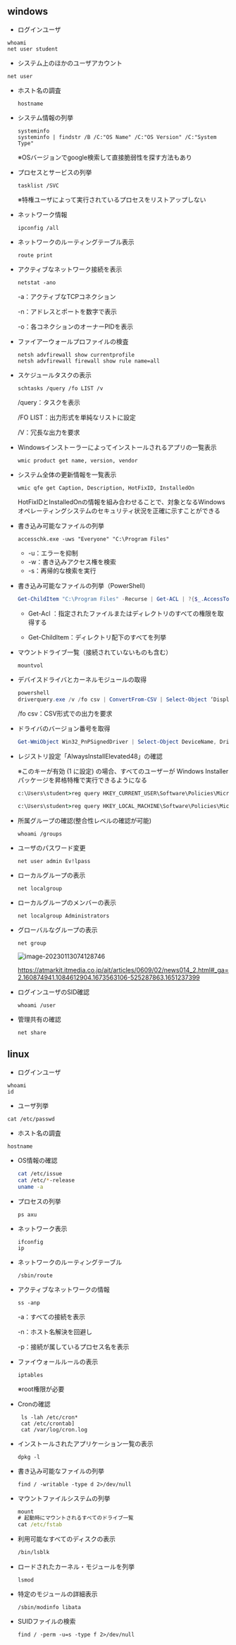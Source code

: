 ## windows

* ログインユーザ

```
whoami
net user student
```

* システム上のほかのユーザアカウント

```
net user
```

* ホスト名の調査

  ```
  hostname
  ```

* システム情報の列挙

  ```
  systeminfo
  systeminfo | findstr /B /C:"OS Name" /C:"OS Version" /C:"System Type"
  ```

  ※OSバージョンでgoogle検索して直接脆弱性を探す方法もあり

* プロセスとサービスの列挙

  ```
  tasklist /SVC
  ```

  ※特権ユーザによって実行されているプロセスをリストアップしない

* ネットワーク情報

  ```
  ipconfig /all
  ```

* ネットワークのルーティングテーブル表示

  ```
  route print
  ```

* アクティブなネットワーク接続を表示

  ```
  netstat -ano
  ```

  -a：アクティブなTCPコネクション

  -n：アドレスとポートを数字で表示

  -o：各コネクションのオーナーPIDを表示

* ファイアーウォールプロファイルの検査

  ```
  netsh advfirewall show currentprofile
  netsh advfirewall firewall show rule name=all
  ```

* スケジュールタスクの表示

  ```
  schtasks /query /fo LIST /v
  ```

  /query：タスクを表示

  /FO LIST：出力形式を単純なリストに設定

  /V：冗長な出力を要求

* Windowsインストーラーによってインストールされるアプリの一覧表示

  ```
  wmic product get name, version, vendor
  ```

* システム全体の更新情報を一覧表示

  ```
  wmic qfe get Caption, Description, HotFixID, InstalledOn
  ```

  HotFixIDとInstalledOnの情報を組み合わせることで、対象となるWindowsオペレーティングシステムのセキュリティ状況を正確に示すことができる

* 書き込み可能なファイルの列挙

  ```
  accesschk.exe -uws "Everyone" "C:\Program Files"
  ```

  * -u：エラーを抑制
  * -w：書き込みアクセス権を検索
  * -s：再帰的な検索を実行

* 書き込み可能なファイルの列挙（PowerShell)

  ```powershell
  Get-ChildItem "C:\Program Files" -Recurse | Get-ACL | ?{$_.AccessToString -match "Everyone\sAllow\s\sModify"}
  ```

  * Get-Acl ：指定されたファイルまたはディレクトリのすべての権限を取得する

  * Get-ChildItem：ディレクトリ配下のすべてを列挙

* マウントドライブ一覧（接続されていないものも含む）

  ```
  mountvol
  ```

* デバイスドライバとカーネルモジュールの取得

  ```powershell
  powershell
  driverquery.exe /v /fo csv | ConvertFrom-CSV | Select-Object ‘Display Name’, ‘Start Mode’, Path
  ```

  /fo csv：CSV形式での出力を要求

* ドライバのバージョン番号を取得

  ```powershell
  Get-WmiObject Win32_PnPSignedDriver | Select-Object DeviceName, DriverVersion, Manufacturer | Where-Object {$_.DeviceName -like "*VMware*"}
  ```

* レジストリ設定「AlwaysInstallElevated48」の確認

  ※このキーが有効 (1 に設定) の場合、すべてのユーザーが Windows Installer パッケージを昇格特権で実行できるようになる

  ```cmd
  c:\Users\student>reg query HKEY_CURRENT_USER\Software\Policies\Microsoft\Windows\Installer
  ```

  ```cmd
  c:\Users\student>reg query HKEY_LOCAL_MACHINE\Software\Policies\Microsoft\Windows\Installer
  ```

* 所属グループの確認(整合性レベルの確認が可能)

  ```
  whoami /groups
  ```

* ユーザのパスワード変更

  ```
  net user admin Ev!lpass
  ```
  
* ローカルグループの表示

  ```
  net localgroup
  ```

* ローカルグループのメンバーの表示

  ```
  net localgroup Administrators
  ```

* グローバルなグループの表示

  ```
  net group
  ```

  ![image-20230113074128746](img/InformationGathering/image-20230113074128746.png)

  https://atmarkit.itmedia.co.jp/ait/articles/0609/02/news014_2.html#_ga=2.160874941.1084612904.1673563106-525287863.1651237399
  
* ログインユーザのSID確認

  ```
  whoami /user
  ```

* 管理共有の確認

  ```
  net share
  ```

  

## linux

* ログインユーザ

```
whoami
id
```

* ユーザ列挙

```
cat /etc/passwd
```

* ホスト名の調査

```
hostname
```

* OS情報の確認

  ```bash
  cat /etc/issue
  cat /etc/*-release
  uname -a
  ```

* プロセスの列挙

  ```
  ps axu
  ```

* ネットワーク表示

  ```
  ifconfig
  ip
  ```

* ネットワークのルーティングテーブル

  ```
  /sbin/route
  ```

* アクティブなネットワークの情報

  ```
  ss -anp
  ```

  -a：すべての接続を表示

  -n：ホスト名解決を回避し

  -p：接続が属しているプロセス名を表示

* ファイウォールルールの表示

  ```
  iptables
  ```

  ※root権限が必要

* Cronの確認

  ```
   ls -lah /etc/cron* 
   cat /etc/crontab]
   cat /var/log/cron.log
  ```

* インストールされたアプリケーション一覧の表示

  ```
  dpkg -l
  ```

* 書き込み可能なファイルの列挙

  ```
  find / -writable -type d 2>/dev/null
  ```

* マウントファイルシステムの列挙

  ```cmd
  mount
  # 起動時にマウントされるすべてのドライブ一覧
  cat /etc/fstab
  ```

* 利用可能なすべてのディスクの表示

  ```bash
  /bin/lsblk
  ```

* ロードされたカーネル・モジュールを列挙

  ```
  lsmod
  ```

* 特定のモジュールの詳細表示

  ```
  /sbin/modinfo libata
  ```

* SUIDファイルの検索

  ```
  find / -perm -u=s -type f 2>/dev/null
  ```

  

